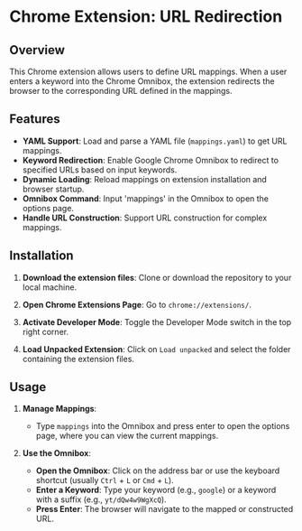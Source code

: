 # Chrome Extension: URL Redirection

## Overview

This Chrome extension allows users to define URL mappings. When a user enters a keyword into the Chrome Omnibox, the extension redirects the browser to the corresponding URL defined in the mappings. 

## Features

- **YAML Support**: Load and parse a YAML file (`mappings.yaml`) to get URL mappings.
- **Keyword Redirection**: Enable Google Chrome Omnibox to redirect to specified URLs based on input keywords.
- **Dynamic Loading**: Reload mappings on extension installation and browser startup.
- **Omnibox Command**: Input 'mappings' in the Omnibox to open the options page.
- **Handle URL Construction**: Support URL construction for complex mappings.

## Installation

1. **Download the extension files**: Clone or download the repository to your local machine.
  
2. **Open Chrome Extensions Page**: Go to `chrome://extensions/`.
   
3. **Activate Developer Mode**: Toggle the Developer Mode switch in the top right corner.
   
4. **Load Unpacked Extension**: Click on `Load unpacked` and select the folder containing the extension files.


## Usage

1. **Manage Mappings**: 
    - Type `mappings` into the Omnibox and press enter to open the options page, where you can view the current mappings.
      
2. **Use the Omnibox**: 
    - **Open the Omnibox**: Click on the address bar or use the keyboard shortcut (usually `Ctrl` + `L` or `Cmd` + `L`).
    - **Enter a Keyword**: Type your keyword (e.g., `google`) or a keyword with a suffix (e.g., `yt/dQw4w9WgXcQ`).
    - **Press Enter**: The browser will navigate to the mapped or constructed URL.
